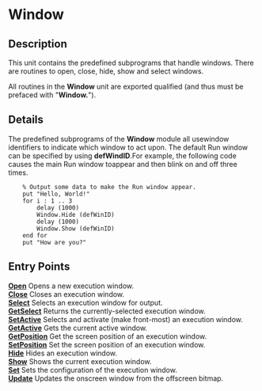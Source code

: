 
# Window

## Description
This unit contains the predefined subprograms that handle windows. There are routines to open, close, hide, show and select windows.

All routines in the **Window** unit are exported qualified (and thus must be prefaced with "**Window.**").


## Details
The predefined subprograms of the **Window** module all usewindow identifiers to indicate which window to act upon.  The default Run window can be specified by using **defWindID**.For example, the following code causes the main Run window toappear and then blink on and off three times.

        % Output some data to make the Run window appear.
        put "Hello, World!"
        for i : 1 .. 3
            delay (1000)
            Window.Hide (defWinID)
            delay (1000)
            Window.Show (defWinID)
        end for
        put "How are you?"
## Entry Points

[**Open**](window_open.html)   Opens a new execution window.  
[**Close**](window_close.html)   Closes an execution window.  
[**Select**](window_select.html)   Selects an execution window for output.  
[**GetSelect**](window_getselect.html)   Returns the currently-selected execution window.  
[**SetActive**](window_setactive.html)   Selects and activate (make front-most) an execution window.  
[**GetActive**](window_getactive.html)   Gets the current active window.  
[**GetPosition**](window_getposition.html)   Get the screen position of an execution window.  
[**SetPosition**](window_setposition.html)   Set the screen position of an execution window.  
[**Hide**](window_hide.html)   Hides an execution window.  
[**Show**](window_show.html)   Shows the current execution window.  
[**Set**](window_set.html)   Sets the configuration of the execution window.  
[**Update**](window_update.html)   Updates the onscreen window from the offscreen bitmap.  
